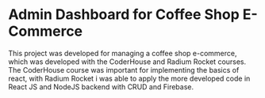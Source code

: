 # Admin Dashboard for Coffee Shop E-Commerce

This project was developed for managing a coffee shop e-commerce, which was developed with the CoderHouse and Radium Rocket courses. The CoderHouse course was important for implementing the basics of react, with Radium Rocket i was able to apply the more developed code in React JS and NodeJS backend with CRUD and Firebase.
